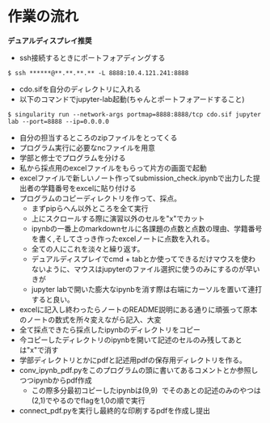 # 作業の流れ

**デュアルディスプレイ推奨**
- ssh接続するときにポートフォアディングする
```
$ ssh ******@**.**.**.** -L 8888:10.4.121.241:8888
```
- cdo.sifを自分のディレクトリに入れる
- 以下のコマンドでjupyter-lab起動(ちゃんとポートフォアードすること)
```
$ singularity run --network-args portmap=8888:8888/tcp cdo.sif jupyter lab --port=8888 --ip=0.0.0.0
```
- 自分の担当するところのzipファイルをとってくる
- プログラム実行に必要なncファイルを用意
- 学部と修士でプログラムを分ける
- 私から採点用のexcelファイルをもらって片方の画面で起動
- excelファイルで新しいノート作ってsubmission_check.ipynbで出力した提出者の学籍番号をexcelに貼り付ける
- プログラムのコピーディレクトリを作って、採点。
	- まずpipらへん以外ところを全て実行
	- 上にスクロールする際に演習以外のセルを"x"でカット
	- ipynbの一番上のmarkdownセルに各課題の点数と点数の理由、学籍番号を書く,そしてさっき作ったexcelノートに点数を入れる。
	- 全ての人にこれを淡々と繰り返す。
	- デュアルディスプレイでcmd + tabとか使ってできるだけマウスを使わないように、マウスはjupyterのファイル選択に使うのみにするのが早いきが
	- jupyter labで開いた膨大なipynbを消す際は右端にカーソルを置いて連打すると良い。
- excelに記入し終わったらノートのREADME説明にある通りに頑張って原本のノートの数式を所々変えながら記入、大変
- 全て採点できたら採点したipynbのディレクトリをコピー
- 今コピーしたディレクトリのipynbを開いて記述のセルのみ残してあとは"x"で消す
- 学部ディレクトリとかにpdfと記述用pdfの保存用ディレクトリを作る。
- conv_ipynb_pdf.pyをこのプログラムの頭に書いてあるコメントとか参照しつつipynbからpdf作成
	- この際多分最初コピーしたipynbは(9,9)  でそのあとの記述のみのやつは(2,1)でやるのでflagを1,0の順で実行
- connect_pdf.pyを実行し最終的な印刷するpdfを作成し提出
